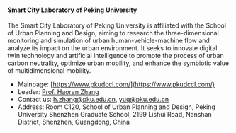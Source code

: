 #### Smart City Laboratory of Peking University 
The Smart City Laboratory of Peking University is affiliated with the School of Urban Planning and Design, aiming to research the three-dimensional monitoring and simulation of urban human-vehicle-machine flow and analyze its impact on the urban environment. It seeks to innovate digital twin technology and artificial intelligence to promote the process of urban carbon neutrality, optimize urban mobility, and enhance the symbiotic value of multidimensional mobility.


- Mainpage: [https://www.pkudccl.com/](https://www.pkudccl.com/)
- Leader: [Prof. Haoran Zhang](https://urban.pkusz.edu.cn/info/1013/3002.htm)
- Contact us: h.zhang@pku.edu.cn, yuq@pku.edu.cn
- Address: Room C120, School of Urban Planning and Design, Peking University Shenzhen Graduate School, 2199 Lishui Road, Nanshan District, Shenzhen, Guangdong, China